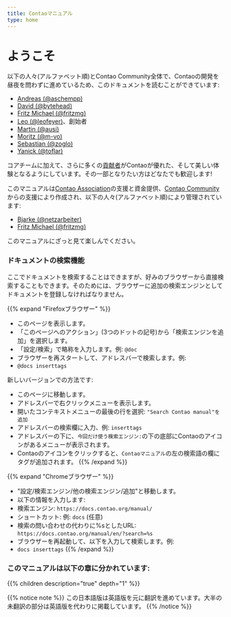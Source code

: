 ```yaml
---
title: Contaoマニュアル
type: home
---
```


# ようこそ

以下の人々(アルファベット順)とContao Community全体で、Contaoの開発を昼夜を問わずに進めているため、このドキュメントを読むことができています:

- [Andreas (@aschempp)](https://github.com/aschempp)
- [David (@bytehead)](https://github.com/bytehead)
- [Fritz Michael (@fritzmg)](https://github.com/fritzmg)
- [Leo (@leofeyer)](https://github.com/leofeyer)、創始者
- [Martin (@ausi)](https://github.com/ausi)
- [Moritz (@m-vo)](https://github.com/m-vo)
- [Sebastian (@zoglo)](https://github.com/zoglo)
- [Yanick (@toflar)](https://github.com/toflar)

コアチームに加えて、さらに多くの[貢献者](https://github.com/contao/contao/graphs/contributors)がContaoが優れた、そして美しい体験となるようにしています。その一部となりたい方はどなたでも歓迎します!

このマニュアルは[Contao Association](https://association.contao.org/)の支援と資金提供、[Contao Community](https://github.com/contao/docs/graphs/contributors)からの支援により作成され、以下の人々(アルファベット順)により管理されています:

- [Bjarke (@netzarbeiter)](https://github.com/netzarbeiter)
- [Fritz Michael (@fritzmg)](https://github.com/fritzmg)

このマニュアルにざっと見て楽しんでください。

### ドキュメントの検索機能

ここでドキュメントを検索することはできますが、好みのブラウザーから直接検索することもできます。そのためには、ブラウザーに追加の検索エンジンとしてドキュメントを登録しなければなりません。

{{% expand "Firefoxブラウザー" %}}
- このページを表示します。
- 「このページへのアクション」(3つのドットの記号)から「検索エンジンを追加」を選択します。
- 「設定/検索」で略称を入力します。例: `@doc`
- ブラウザーを再スタートして、アドレスバーで検索します。例:
- `@docs inserttags`

新しいバージョンでの方法です:
- このページに移動します。
- アドレスバーで右クリックメニューを表示します。
- 開いたコンテキストメニューの最後の行を選択: `"Search Contao manual"を追加`
- アドレスバーの検索欄に入力、例: `inserttags`
- アドレスバーの下に、`今回だけ使う検索エンジン:`の下の底部にContaoのアイコンがあるメニューが表示されます。
- Contaoのアイコンをクリックすると、`Contaoマニュアル`の左の検索語の欄にタグが追加されます。
{{% /expand %}}

{{% expand "Chromeブラウザー" %}}
- "設定/検索エンジン/他の検索エンジン/追加"と移動します。
- 以下の情報を入力します:
- 検索エンジン: `https://docs.contao.org/manual/`
- ショートカット: 例: `docs` (任意)
- 検索の問い合わせの代わりに%sとしたURL: `https://docs.contao.org/manual/en/?search=%s`
- ブラウザーを再起動して、以下を入力して検索します。例:
- `docs inserttags`
{{% /expand %}}


### このマニュアルは以下の章に分かれています:

{{% children description="true" depth="1" %}}

{{% notice note %}}
この日本語版は英語版を元に翻訳を進めています。大半の未翻訳の部分は英語版を代わりに掲載しています。
{{% /notice %}}
